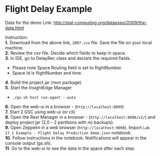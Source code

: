 # Flight Delay Example

Data for the demo
Link:  http://stat-computing.org/dataexpo/2009/the-data.html

Instruction:<br>
**1.** Download from the above link, `2007.csv` file. Save the file on your local machine.<br>
**2.** Review the csv file. Decide which fields to keep in space.<br>
**3.** In IDE, go to DelayRec class and declare the required fields.<br>
* Please note Space Routing field is set to flightNumber.<br>
* Space Id is flightNumber and time.<br>
   
**4.** Build the project jar (mvn package).<br>
**5.** Start the InsightEdge Manager<br>
   * `./gs.sh host run-agent --auto`
   
**6.** Open the web-ui in a browser - (`http://localhost:8099`)<br>
**7.** Start 2 GSC using web-ui (or cli)<br>
**8.** Open the Rest Manager in a browser - (`http://localhost:8090/v2/`) and deploy project jar (2,0 - 2 partitions with no backups).<br>
**9.** Open Zeppelin in a web browser (`http://localhost:9090`). Import `Lab 17.1 Example - Flight Delay Prediction Demo.json` notebook.<br>
**10.** Follow instructions in the notebook. Notifications will appear in the console output (gs.sh).<br>
**11.** Go to the web-ui to see the data in the space after each step.



